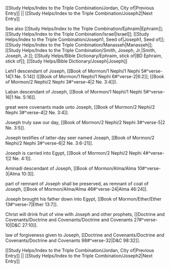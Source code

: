 [[Study Helps/Index to the Triple Combination/Jordan, City of|Previous Entry]]  ||  [[Study Helps/Index to the Triple Combination/Joseph2|Next Entry]]

 See also [[Study Helps/Index to the Triple Combination/Ephraim|Ephraim]]; [[Study Helps/Index to the Triple Combination/Israel|Israel]]; [[Study Helps/Index to the Triple Combination/Joseph1, Seed of|Joseph1, Seed of]]; [[Study Helps/Index to the Triple Combination/Manasseh|Manasseh]]; [[Study Helps/Index to the Triple Combination/Smith, Joseph, Jr.|Smith, Joseph, Jr.]]; [[Study Helps/Bible Dictionary/Ephraim, stick of|BD Ephraim, stick of]]; [[Study Helps/Bible Dictionary/Joseph|Joseph]]

 Lehi1 descendant of Joseph, [[Book of Mormon/1 Nephi/1 Nephi 5#^verse-14|1 Ne. 5:14]] ([[Book of Mormon/1 Nephi/1 Nephi 6#^verse-2|6:2]]; [[Book of Mormon/2 Nephi/2 Nephi 3#^verse-4|2 Ne. 3:4]]).

 Laban descendant of Joseph, [[Book of Mormon/1 Nephi/1 Nephi 5#^verse-16|1 Ne. 5:16]].

 great were covenants made unto Joseph, [[Book of Mormon/2 Nephi/2 Nephi 3#^verse-4|2 Ne. 3:4]].

 Joseph truly saw our day, [[Book of Mormon/2 Nephi/2 Nephi 3#^verse-5|2 Ne. 3:5]].

 Joseph testifies of latter-day seer named Joseph, [[Book of Mormon/2 Nephi/2 Nephi 3#^verse-6|2 Ne. 3:6-21]].

 Joseph is carried into Egypt, [[Book of Mormon/2 Nephi/2 Nephi 4#^verse-1|2 Ne. 4:1]].

 Aminadi descendant of Joseph, [[Book of Mormon/Alma/Alma 10#^verse-3|Alma 10:3]].

 part of remnant of Joseph shall be preserved, as remnant of coat of Joseph, [[Book of Mormon/Alma/Alma 46#^verse-24|Alma 46:24]].

 Joseph brought his father down into Egypt, [[Book of Mormon/Ether/Ether 13#^verse-7|Ether 13:7]].

 Christ will drink fruit of vine with Joseph and other prophets, [[Doctrine and Covenants/Doctrine and Covenants/Doctrine and Covenants 27#^verse-10|D&C 27:10]].

 law of forgiveness given to Joseph, [[Doctrine and Covenants/Doctrine and Covenants/Doctrine and Covenants 98#^verse-32|D&C 98:32]].

[[Study Helps/Index to the Triple Combination/Jordan, City of|Previous Entry]]  ||  [[Study Helps/Index to the Triple Combination/Joseph2|Next Entry]]